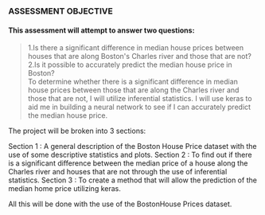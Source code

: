 ### ASSESSMENT OBJECTIVE<br>
#### This assessment will attempt to answer two questions:<br>

>  1.Is there a significant difference in median house prices between houses that are along Boston's Charles river and those that are not?
>  2.Is it possible to accurately predict the median house price in Boston?<br>
To determine whether there is a significant difference in median house prices between those that are along the Charles river and those that are not, I will utilize inferential statistics.
I will use keras to aid me in building a neural network to see if I can accurately predict the median house price.

The project will be broken into 3 sections:

Section 1 : A general description of the Boston House Price dataset with the use of some descriptive statistics and plots.
Section 2 : To find out if there is a significant difference between the median price of a house along the Charles river and houses that are not through the use of inferential statistics.
Section 3 : To create a method that will allow the prediction of the median home price utilizing keras.

All this will be done with the use of the BostonHouse Prices dataset.
